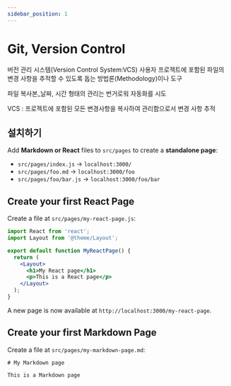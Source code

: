 ```yaml
---
sidebar_position: 1
---
```

# Git, Version Control
버전 관리 시스템(Version Control System:VCS)
사용자 프로젝트에 포함된 파일의 변경 사항을 추적할 수 있도록 돕는 방법론(Methodology)이나 도구


파일 복사본_날짜, 시간 형태의 관리는 번거로워 자동화를 시도


VCS : 프로젝트에 포함된 모든 변경사항을 복사하여 관리함으로서 변경 사항 추적

## 설치하기

Add **Markdown or React** files to `src/pages` to create a **standalone page**:

- `src/pages/index.js` -> `localhost:3000/`
- `src/pages/foo.md` -> `localhost:3000/foo`
- `src/pages/foo/bar.js` -> `localhost:3000/foo/bar`

## Create your first React Page

Create a file at `src/pages/my-react-page.js`:

```jsx title="src/pages/my-react-page.js"
import React from 'react';
import Layout from '@theme/Layout';

export default function MyReactPage() {
  return (
    <Layout>
      <h1>My React page</h1>
      <p>This is a React page</p>
    </Layout>
  );
}
```

A new page is now available at `http://localhost:3000/my-react-page`.

## Create your first Markdown Page

Create a file at `src/pages/my-markdown-page.md`:

```mdx title="src/pages/my-markdown-page.md"
# My Markdown page

This is a Markdown page
```
